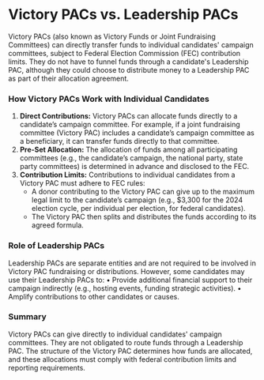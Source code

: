 # Victory PACs vs. Leadership PACs

Victory PACs (also known as Victory Funds or Joint Fundraising
Committees) can directly transfer funds to individual candidates'
campaign committees, subject to Federal Election Commission (FEC)
contribution limits. They do not have to funnel funds through a
candidate's Leadership PAC, although they could choose to distribute
money to a Leadership PAC as part of their allocation agreement.

### How Victory PACs Work with Individual Candidates

1. **Direct Contributions:** Victory PACs can allocate funds directly to a candidate’s campaign committee. For example, if a joint fundraising committee (Victory PAC) includes a candidate’s campaign committee as a beneficiary, it can transfer funds directly to that committee.
2. **Pre-Set Allocation:** The allocation of funds among all participating committees (e.g., the candidate’s campaign, the national party, state party committees) is determined in advance and disclosed to the FEC.
3. **Contribution Limits:** Contributions to individual candidates from a Victory PAC must adhere to FEC rules:
	- A donor contributing to the Victory PAC can give up to the maximum legal limit to the candidate’s campaign (e.g., $3,300 for the 2024 election cycle, per individual per election, for federal candidates).
	- The Victory PAC then splits and distributes the funds according to its agreed formula.

### Role of Leadership PACs

Leadership PACs are separate entities and are not required to be
involved in Victory PAC fundraising or distributions. However, some
candidates may use their Leadership PACs to: • Provide additional
financial support to their campaign indirectly (e.g., hosting events,
funding strategic activities). • Amplify contributions to other
candidates or causes.

### Summary

Victory PACs can give directly to individual candidates' campaign
committees. They are not obligated to route funds through a Leadership
PAC. The structure of the Victory PAC determines how funds are
allocated, and these allocations must comply with federal contribution
limits and reporting requirements.
